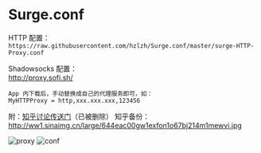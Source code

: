 # Surge.conf

HTTP 配置：  
`https://raw.githubusercontent.com/hzlzh/Surge.conf/master/surge-HTTP-Proxy.conf`

Shadowsocks 配置：  
http://proxy.sofi.sh/

````
App 内下载后，手动替换成自己的代理服务即可，如：
MyHTTPProxy = http,xxx.xxx.xxx,123456
````

附：[知乎讨论传送门](http://www.zhihu.com/question/36515662/answer/69435567)（已被删除）
知乎备份：http://ww1.sinaimg.cn/large/644eac00gw1exfon1o67bj214m1mewvi.jpg

![proxy](http://ww4.sinaimg.cn/large/644eac00gw1exeoiqbwuzj20e60d8myq.jpg)
![conf](http://ww4.sinaimg.cn/large/644eac00gw1exeo5n0kilj20ku112goy.jpg)
